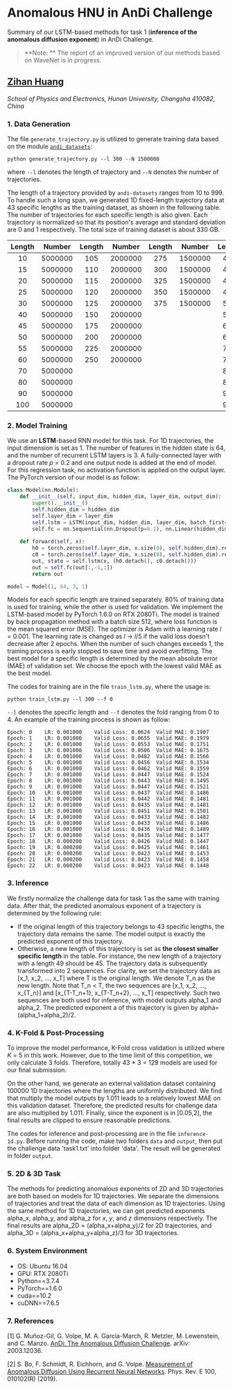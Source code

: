 # Anomalous HNU in AnDi Challenge

Summary of our LSTM-based methods for task 1 (**inference of the anomalous diffusion exponent**) in AnDi Challenge.

>**Note: ** The report of an improved version of our methods based on WaveNet is in progress.

## [Zihan Huang](http://grjl.hnu.edu.cn/p/2020162)

*School of Physics and Electronics, Hunan University, Changsha 410082, China*

### 1. Data Generation
The file `generate_trajectory.py` is utilized to generate training data based on the module [`andi_datasets`](https://github.com/AnDiChallenge/ANDI_datasets):
```
python generate_trajectory.py --l 300 --N 1500000
```
where `--l` denotes the length of trajectory and `--N` denotes the number of trajectories.

The length of a trajectory provided by `andi-datasets` ranges from 10 to 999. To handle such a long span, we generated 1D fixed-length trajectory data at 43 specific lengths as the training dataset, as shown in the following table. The number of trajectories for each specific length is also given. Each trajectory is normalized so that its position's average and standard deviation are 0 and 1 respectively. The total size of training dataset is about 330 GB.

| Length | Number | Length | Number | Length | Number | Length | Number |
|  :-:  | :-:   |  :-:  | :-:   | :-: | :-:  | :-:  | :-:  |
| 10    |5000000 | 105  |2000000 |275 |1500000 |400 |1000000 |
| 15  | 5000000 | 110  |2000000 |300  |1500000 |425 |1000000 |
| 20  | 5000000 | 115  |2000000 |325  |1500000 |450 |1000000 |
| 25  | 5000000 | 120  |2000000 |350  |1500000 |475 |1000000 |
| 30  | 5000000 | 125  |2000000 |375  |1500000 |500 |1000000 |
| 40  | 5000000 | 150  |2000000 |||550 |1000000 |
| 45  | 5000000 | 175  |2000000 |||600 |1000000 |
| 50  | 5000000 | 200  |2000000 |||650 |1000000 |
| 55  | 5000000 | 225  |2000000 |||700 |1000000 |
| 60  | 5000000 | 250  |2000000 |||750 |1000000 |
| 70  | 5000000 |||||800 |1000000 |
| 80  | 5000000 |||||850 |1000000 |
| 90  | 5000000 |||||900 |1000000 |
| 100  | 5000000 |||||950 |1000000 |

### 2. Model Training
We use an **LSTM**-based RNN model for this task. For 1D trajectories, the input dimension is set as 1. The number of features in the hidden state is 64, and the number of recurrent LSTM layers is 3. A fully-connected layer with a dropout rate *p* = 0.2 and one output node is added at the end of model. For this regression task, no activation function is applied on the output layer. The PyTorch version of our model is as follow:

```python
class Model(nn.Module):
    def __init__(self, input_dim, hidden_dim, layer_dim, output_dim):
        super().__init__()
        self.hidden_dim = hidden_dim
        self.layer_dim = layer_dim
        self.lstm = LSTM(input_dim, hidden_dim, layer_dim, batch_first=True)
        self.fc = nn.Sequential(nn.Dropout(p=0.2), nn.Linear(hidden_dim, output_dim))
    
    def forward(self, x):
        h0 = torch.zeros(self.layer_dim, x.size(0), self.hidden_dim).requires_grad_().to(device)
        c0 = torch.zeros(self.layer_dim, x.size(0), self.hidden_dim).requires_grad_().to(device)
        out, state = self.lstm(x, (h0.detach(), c0.detach()))
        out = self.fc(out[:,-1,:])
        return out

model = Model(1, 64, 3, 1)
```

Models for each specific length are trained separately. 80% of training data is used for training, while the other is used for validation. We implement the LSTM-based model by PyTorch 1.6.0 on RTX 2080Ti. The model is trained by back propagation method with a batch size 512, where loss function is the mean squared error (MSE). The optimizer is Adam with a learning rate *l* = 0.001. The learning rate is changed as *l* -> *l*/5 if the valid loss doesn't decrease after 2 epochs. When the number of such changes exceeds 1, the training process is early stopped to save time and avoid overfitting. The best model for a specific length is determined by the mean absolute error (MAE) of validation set. We choose the epoch with the lowest valid MAE as the best model.

The codes for training are in the file `train_lstm.py`, where the usage is:
```
python train_lstm.py --l 300 --f 0
```
`--l` denotes the specific length and `--f` denotes the fold ranging from 0 to 4. An example of the training process is shown as follow:

```
Epoch: 0	LR: 0.001000	Valid Loss: 0.0624	Valid MAE: 0.1907
Epoch: 1	LR: 0.001000	Valid Loss: 0.0655	Valid MAE: 0.1979
Epoch: 2	LR: 0.001000	Valid Loss: 0.0553	Valid MAE: 0.1751
Epoch: 3	LR: 0.001000	Valid Loss: 0.0506	Valid MAE: 0.1675
Epoch: 4	LR: 0.001000	Valid Loss: 0.0482	Valid MAE: 0.1566
Epoch: 5	LR: 0.001000	Valid Loss: 0.0456	Valid MAE: 0.1534
Epoch: 6	LR: 0.001000	Valid Loss: 0.0462	Valid MAE: 0.1559
Epoch: 7	LR: 0.001000	Valid Loss: 0.0447	Valid MAE: 0.1524
Epoch: 8	LR: 0.001000	Valid Loss: 0.0443	Valid MAE: 0.1495
Epoch: 9	LR: 0.001000	Valid Loss: 0.0447	Valid MAE: 0.1521
Epoch: 10	LR: 0.001000	Valid Loss: 0.0437	Valid MAE: 0.1486
Epoch: 11	LR: 0.001000	Valid Loss: 0.0442	Valid MAE: 0.1481
Epoch: 12	LR: 0.001000	Valid Loss: 0.0435	Valid MAE: 0.1481
Epoch: 13	LR: 0.001000	Valid Loss: 0.0451	Valid MAE: 0.1501
Epoch: 14	LR: 0.001000	Valid Loss: 0.0433	Valid MAE: 0.1482
Epoch: 15	LR: 0.001000	Valid Loss: 0.0433	Valid MAE: 0.1486
Epoch: 16	LR: 0.001000	Valid Loss: 0.0436	Valid MAE: 0.1489
Epoch: 17	LR: 0.001000	Valid Loss: 0.0435	Valid MAE: 0.1477
Epoch: 18	LR: 0.000200	Valid Loss: 0.0426	Valid MAE: 0.1447
Epoch: 19	LR: 0.000200	Valid Loss: 0.0425	Valid MAE: 0.1461
Epoch: 20	LR: 0.000200	Valid Loss: 0.0423	Valid MAE: 0.1453
Epoch: 21	LR: 0.000200	Valid Loss: 0.0423	Valid MAE: 0.1458
Epoch: 22	LR: 0.000200	Valid Loss: 0.0423	Valid MAE: 0.1448
```

### 3. Inference
We firstly normalize the challenge data for task 1 as the same with training data. After that, the predicted anomalous exponent of a trajectory is determined by the following rule:
* If the original length of this trajectory belongs to 43 specific lengths, the trajectory data remains the same. The model output is exactly the predicted exponent of this trajectory.
* Otherwise, a new length of this trajectory is set as **the closest smaller specific length** in the table. For instance, the new length of a trajectory with a length 49 should be 45. The trajectory data is subsequently transformed into 2 sequences. For clarity, we set the trajectory data as [x_1, x_2, ..., x_T] where T is the original length. We denote T_n as the new length. Note that T_n < T, the two sequences are [x_1, x_2, ..., x_{T_n}] and [x_{T-T_n+1}, x_{T-T_n+2}, ..., x_T] respectively. Such two sequences are both used for inference, with model outputs alpha_1 and alpha_2. The predicted exponent a of this trajectory is given by alpha=(alpha_1+alpha_2)/2.

### 4. K-Fold & Post-Processing
To improve the model performance, K-Fold cross validation is utilized where *K* = 5 in this work. However, due to the time limit of this competition, we only calculate 3 folds. Therefore, totally 43 * 3 = 129 models are used for our final submission.

On the other hand, we generate an external validation dataset containing 100000 1D trajectories where the lengths are uniformly distributed. We find that multiply the model outputs by 1.011 leads to a relatively lowest MAE on this validation dataset. Therefore, the predicted results for challenge data are also multiplied by 1.011. Finally, since the exponent is in [0.05,2], the final results are clipped to ensure reasonable predictions.

The codes for inference and post-processing are in the file `inference-1d.py`. Before running the code, make two folders `data` and `output`, then put the challenge data 'task1.txt' into folder 'data'. The result will be generated in folder `output`.

### 5. 2D & 3D Task
The methods for predicting anomalous exponents of 2D and 3D trajectories are both based on models for 1D trajectories. We separate the dimensions of trajectories and treat the data of each dimension as 1D trajectories. Using the same method for 1D trajectories, we can get predicted exponents alpha_x, alpha_y, and alpha_z for *x*, *y*, and *z* dimensions respectively. The final results are alpha_2D = (alpha_x+alpha_y)/2 for 2D trajectories, and alpha_3D = (alpha_x+alpha_y+alpha_z)/3 for 3D trajectories.

### 6. System Environment
* OS: Ubuntu 16.04
* GPU: RTX 2080Ti
* Python==3.7.4
* PyTorch==1.6.0
* cuda==10.2
* cuDNN==7.6.5

### 7. References
[1] G. Muñoz-Gil, G. Volpe, M. A. Garcia-March, R. Metzler, M. Lewenstein, and C. Manzo. [AnDi: The Anomalous Diffusion Challenge](https://arxiv.org/abs/2003.12036). arXiv: 2003.12036.

[2] S. Bo, F. Schmidt, R. Eichhorn, and G. Volpe. [Measurement of Anomalous Diffusion Using Recurrent Neural Networks](https://journals.aps.org/pre/abstract/10.1103/PhysRevE.100.010102). Phys. Rev. E 100, 010102(R) (2019).
